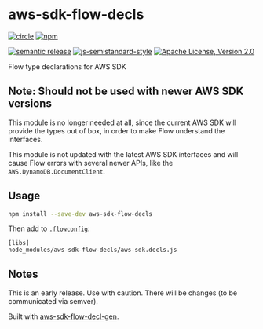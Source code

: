 # aws-sdk-flow-decls
[![circle][circle-image]][circle-url]
[![npm][npm-image]][npm-url]

[![semantic release][semantic-release-image]][semantic-release-url]
[![js-semistandard-style][semistandard-image]][semistandard-url]
[![Apache License, Version 2.0][license-image]][license-url]

Flow type declarations for AWS SDK

## Note: Should not be used with newer AWS SDK versions
This module is no longer needed at all, since the current AWS SDK will provide the types out of box, in order to make Flow  understand the interfaces.

This module is not updated with the latest AWS SDK interfaces and will cause Flow errors with several newer APIs, like the `AWS.DynamoDB.DocumentClient`.

## Usage
```sh
npm install --save-dev aws-sdk-flow-decls
```

Then add to [`.flowconfig`](https://flowtype.org/docs/advanced-configuration.html):

```
[libs]
node_modules/aws-sdk-flow-decls/aws-sdk.decls.js
```

## Notes

This is an early release. Use with caution. There will be changes (to be communicated via semver).

Built with [aws-sdk-flow-decl-gen](https://github.com/motiz88/aws-sdk-flow-decl-gen).

[circle-image]: https://img.shields.io/circleci/project/motiz88/aws-sdk-flow-decls.svg?style=flat-square
[circle-url]: https://circleci.com/gh/motiz88/aws-sdk-flow-decls
[npm-image]: https://img.shields.io/npm/v/aws-sdk-flow-decls.svg?style=flat-square
[npm-url]: https://npmjs.org/package/aws-sdk-flow-decls
[semantic-release-image]: https://img.shields.io/badge/%20%20%F0%9F%93%A6%F0%9F%9A%80-semantic--release-e10079.svg?style=flat-square
[semantic-release-url]: https://github.com/semantic-release/semantic-release
[license-image]: https://img.shields.io/badge/license-Apache2.0-brightgreen.svg?style=flat-square
[license-url]: http://www.apache.org/licenses/LICENSE-2.0
[semistandard-image]: https://img.shields.io/badge/code%20style-semistandard-brightgreen.svg?style=flat-square
[semistandard-url]: https://github.com/Flet/semistandard
